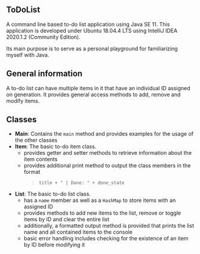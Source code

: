 ## ToDoList

A command line based to-do list application using Java SE 11.
This application is developed under Ubuntu 18.04.4 LTS using IntelliJ IDEA 2020.1.2 (Community Edition).

Its main purpose is to serve as a personal playground for familiarizing myself with Java.

## General information
A to-do list can have multiple items in it that have an individual ID assigned on generation. It provides general access methods to add, remove and modify items.

## Classes
- **Main**: Contains the `main` method and provides examples for the usage of the other classes 
- **Item**: The basic to-do item class.
  - provides getter and setter methods to retrieve information about the item contents
  - provides additional print method to output the class members in the format
    > `title + " | Done: " + done_state`
- **List**: The basic to-do list class.
  - has a `name` member as well as a `HashMap` to store items with an assigned ID
  - provides methods to add new items to the list, remove or toggle items by ID and clear the entire list
  - additionally, a formatted output method is provided that prints the list name and all contained items to the console
  - basic error handling includes checking for the existence of an item by ID before modifying it